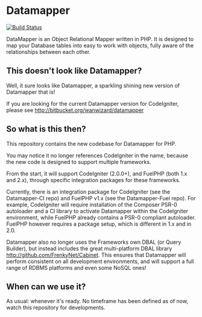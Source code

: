 # Datamapper

[![Build Status](https://secure.travis-ci.org/WanWizard/Datamapper.png?branch=develop)](http://travis-ci.org/WanWizard/Datamapper)

DataMapper is an Object Relational Mapper written in PHP. It is designed to map your Database tables into easy to work with objects, fully aware of the relationships between each other.

## This doesn't look like Datamapper?

Well, it sure looks like Datamapper, a sparkling shining new version of Datamapper that is!

If you are looking for the current Datamapper version for CodeIgniter, please see http://bitbucket.org/wanwizard/datamapper

## So what is this then?

This repository contains the new codebase for Datamapper for PHP.

You may notice it no longer references CodeIgniter in the name, because the new code is designed to support multiple frameworks.

From the start, it will support CodeIgniter (2.0.0+), and FuelPHP (both 1.x and 2.x), through specific integration packages
for these frameworks. 

Currently, there is an integration package for CodeIgniter (see the Datamapper-CI repo) and FuelPHP v1.x
(see the Datamapper-Fuel repo). For example, CodeIgniter will require installation of the Composer PSR-0 autoloader and a CI library to activate Datamapper within the CodeIgniter environment,
while FuelPHP already contains a PSR-0 compliant autoloader. FuelPHP however requires a package setup, which is different in 1.x and in 2.0.

Datamapper also no longer uses the Frameworks own DBAL (or Query Builder), but instead includes the great multi-platform DBAL library http://github.com/FrenkyNet/Cabinet.
This ensures that Datamapper will perform consistent on all development environments, and will support a full range of RDBMS platforms and even some NoSQL ones!

## When can we use it?

As usual: whenever it's ready. No timeframe has been defined as of now, watch this repository for developments.
